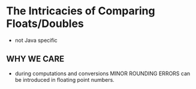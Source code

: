 # The Intricacies of Comparing Floats/Doubles 
- not Java specific

## WHY WE CARE
- during computations and conversions MINOR ROUNDING ERRORS can be introduced in floating point
numbers. 
